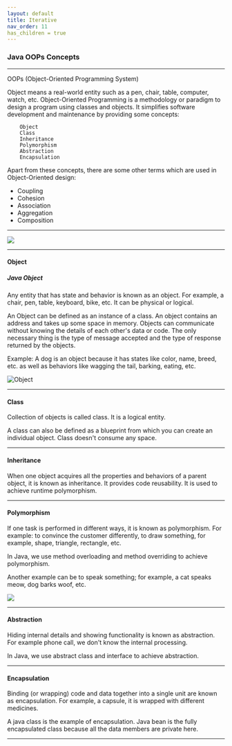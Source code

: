 ```yaml
---
layout: default
title: Iterative
nav_order: 11
has_children = true
---
```

### Java OOPs Concepts

------

OOPs (Object-Oriented Programming System)

Object means a real-world entity such as a pen, chair, table, computer, watch, etc. Object-Oriented Programming is a methodology or paradigm to design a program using classes and objects. It simplifies software development and maintenance by providing some concepts:
```
    Object
    Class
    Inheritance
    Polymorphism
    Abstraction
    Encapsulation
```
Apart from these concepts, there are some other terms which are used in Object-Oriented design:

   - Coupling
   - Cohesion
   - Association
   - Aggregation
   - Composition
   
-------

![](https://static.javatpoint.com/images/java-oops.png)

------

#### Object

##### Java Object

Any entity that has state and behavior is known as an object. For example, a chair, pen, table, keyboard, bike, etc. It can be physical or logical.

An Object can be defined as an instance of a class. An object contains an address and takes up some space in memory. Objects can communicate without knowing the details of each other's data or code. The only necessary thing is the type of message accepted and the type of response returned by the objects.

Example: A dog is an object because it has states like color, name, breed, etc. as well as behaviors like wagging the tail, barking, eating, etc. 

![Object](https://static.javatpoint.com/images/objects.png)

-----


#### Class

Collection of objects is called class. It is a logical entity.

A class can also be defined as a blueprint from which you can create an individual object. Class doesn't consume any space.

-------

#### Inheritance

When one object acquires all the properties and behaviors of a parent object, it is known as inheritance. It provides code reusability. It is used to achieve runtime polymorphism.

-------

#### Polymorphism

If one task is performed in different ways, it is known as polymorphism. For example: to convince the customer differently, to draw something, for example, shape, triangle, rectangle, etc.

In Java, we use method overloading and method overriding to achieve polymorphism.

Another example can be to speak something; for example, a cat speaks meow, dog barks woof, etc.

![](https://static.javatpoint.com/images/polymorphism.gif)

------

#### Abstraction

Hiding internal details and showing functionality is known as abstraction. For example phone call, we don't know the internal processing.

In Java, we use abstract class and interface to achieve abstraction.

-------


#### Encapsulation

Binding (or wrapping) code and data together into a single unit are known as encapsulation. For example, a capsule, it is wrapped with different medicines.

A java class is the example of encapsulation. Java bean is the fully encapsulated class because all the data members are private here.

-----




